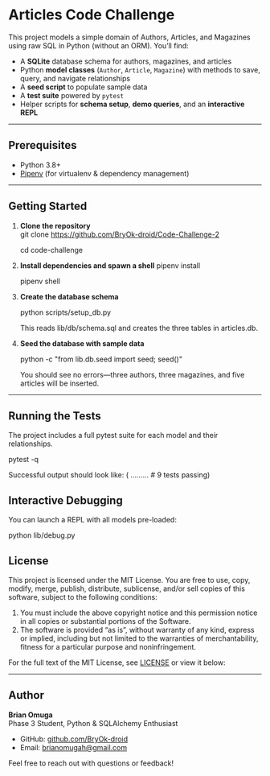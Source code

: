 # Articles Code Challenge

This project models a simple domain of Authors, Articles, and Magazines using raw SQL in Python (without an ORM). You’ll find:

- A **SQLite** database schema for authors, magazines, and articles  
- Python **model classes** (`Author`, `Article`, `Magazine`) with methods to save, query, and navigate relationships  
- A **seed script** to populate sample data  
- A **test suite** powered by `pytest`  
- Helper scripts for **schema setup**, **demo queries**, and an **interactive REPL**

---




## Prerequisites

- Python 3.8+  
- [Pipenv](https://pipenv.pypa.io) (for virtualenv & dependency management)

---

## Getting Started

1. **Clone the repository**  
   git clone <https://github.com/BryOk-droid/Code-Challenge-2>
   
   cd code-challenge
2. **Install dependencies and spawn a shell**
    pipenv install
    
    pipenv shell

3. **Create the database schema**

    python scripts/setup_db.py

    This reads lib/db/schema.sql and creates the three tables in articles.db.

4. **Seed the database with sample data**

    python -c "from lib.db.seed import seed; seed()"

    You should see no errors—three authors, three magazines, and five articles will be inserted.
---

## Running the Tests
The project includes a full pytest suite for each model and their relationships.

pytest -q

Successful output should look like: (
.........   # 9 tests passing)

## Interactive Debugging
You can launch a REPL with all models pre-loaded:

python lib/debug.py

## License

This project is licensed under the MIT License. You are free to use, copy, modify, merge, publish, distribute, sublicense, and/or sell copies of this software, subject to the following conditions:

1. You must include the above copyright notice and this permission notice in all copies or substantial portions of the Software.
2. The software is provided “as is”, without warranty of any kind, express or implied, including but not limited to the warranties of merchantability, fitness for a particular purpose and noninfringement.

For the full text of the MIT License, see [LICENSE](LICENSE) or view it below:

---
## Author

**Brian Omuga**  
Phase 3 Student, Python & SQLAlchemy Enthusiast  
- GitHub: [github.com/BryOk-droid](https://github.com/BryOk-droid)  
- Email: brianomugah@gmail.com  

Feel free to reach out with questions or feedback!


